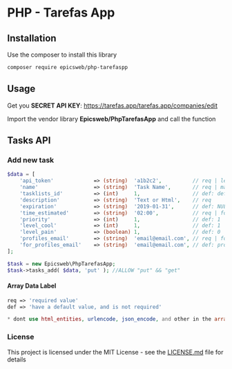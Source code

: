 # PHP - Tarefas App

## Installation

Use the composer to install this library

```bash
composer require epicsweb/php-tarefaspp
```

## Usage

Get you **SECRET API KEY**: https://tarefas.app/tarefas.app/companies/edit

Import the vendor library **Epicsweb/PhpTarefasApp** and call the function

## Tasks API

### Add new task

```php
$data = [
    'api_token'             => (string)  'a1b2c2',          // req | length:32
    'name'                  => (string)  'Task Name',       // req | maxlength:200
    'tasklists_id'          => (int)     1,                 // def: default projetct of company
    'description'           => (string)  'Text or Html',    // req
    'expiration'            => (string)  '2019-01-31',      // def: NULL | format: Y-m-d
    'time_estimated'        => (string)  '02:00',           // req | format: H:i (00:00)
    'priority'              => (int)     1,                 // def: 1 | min:1 | max:3
    'level_cool'            => (int)     1,                 // def: 1 | min:1 | max:5
    'level_pain'            => (boolean) 1,                 // def: 0 | min:0 | max:0
    'profiles_email'        => (string)  'email@email.com', // req | formar: email
    'for_profiles_email'    => (string)  'email@email.com', // def: profiles_email value
];

$task = new Epicsweb\PhpTarefasApp;
$task->tasks_add( $data, 'put' ); //ALLOW "put" && "get"
 ```

#### Array Data Label
```php
req => 'required value'
def => 'have a default value, and is not required'

* dont use html_entities, urlencode, json_encode, and other in the array key or values
```

### License
This project is licensed under the MIT License - see the [LICENSE.md](https://github.com/epicsweb/mensagens-php/blob/master/LICENSE) file for details